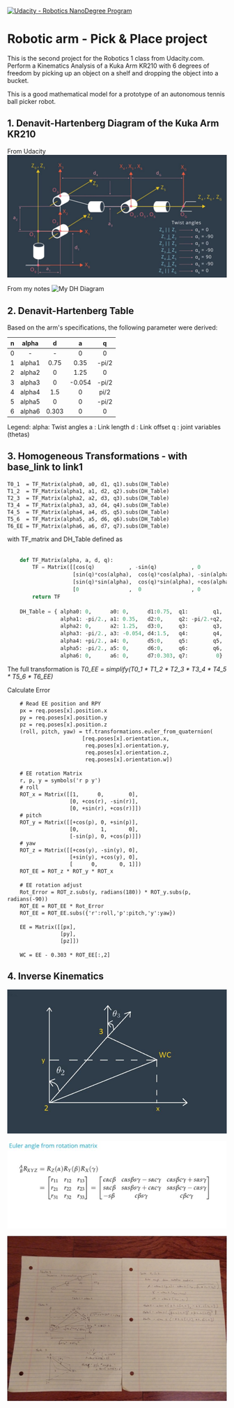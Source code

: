 [![Udacity - Robotics NanoDegree Program](https://s3-us-west-1.amazonaws.com/udacity-robotics/Extra+Images/RoboND_flag.png)](https://www.udacity.com/robotics)
# Robotic arm - Pick & Place project

This is the second project for the Robotics 1 class from Udacity.com.  Perform a Kinematics Analysis of a Kuka Arm KR210 with 6 degrees of freedom by picking up an object on a shelf and dropping the object into a bucket.  

This is a good mathematical model for a prototype of an autonomous tennis ball picker robot.

## 1.  Denavit-Hartenberg Diagram of the Kuka Arm KR210 
 From Udacity
![DH Diagram from Udacity](./misc_images/kuka1.JPG)

 From my notes
![My DH Diagram](./misc_images/kukame.JPG)

## 2.  Denavit-Hartenberg Table

Based on the arm's specifications, the following parameter were derived:

| n |  alpha |   d   |    a   |       q      |
|:-:|:------:|:-----:|:------:|:------------:|
| 0 |   -    |   -   |    0   |       0      |
| 1 | alpha1 |  0.75 |  0.35  |    -pi/2     |
| 2 | alpha2 |   0   |  1.25  |      0       |
| 3 | alpha3 |   0   | -0.054 |    -pi/2     |
| 4 | alpha4 |  1.5  |    0   |     pi/2     |
| 5 | alpha5 |   0   |    0   |    -pi/2     |
| 6 | alpha6 | 0.303 |    0   |      0       |

Legend:
	alpha: Twist angles
	a    : Link length
	d    : Link offset
	q    : joint variables (thetas)

## 3. Homogeneous Transformations - with base_link to link1

    T0_1  = TF_Matrix(alpha0, a0, d1, q1).subs(DH_Table)
    T1_2  = TF_Matrix(alpha1, a1, d2, q2).subs(DH_Table)
    T2_3  = TF_Matrix(alpha2, a2, d3, q3).subs(DH_Table)
    T3_4  = TF_Matrix(alpha3, a3, d4, q4).subs(DH_Table)
    T4_5  = TF_Matrix(alpha4, a4, d5, q5).subs(DH_Table)
    T5_6  = TF_Matrix(alpha5, a5, d6, q6).subs(DH_Table)
    T6_EE = TF_Matrix(alpha6, a6, d7, q7).subs(DH_Table)

with TF_matrix and DH_Table defined as 
```python

    def TF_Matrix(alpha, a, d, q):
        TF = Matrix([[cos(q)           , -sin(q)           , 0          , a            ],
                     [sin(q)*cos(alpha),  cos(q)*cos(alpha), -sin(alpha), -sin(alpha)*d],
                     [sin(q)*sin(alpha),  cos(q)*sin(alpha), +cos(alpha), +cos(alpha)*d],
                     [0                ,  0                , 0          , 1            ]])
        return TF

    DH_Table = { alpha0: 0,      a0: 0,      d1:0.75,  q1:        q1,
                 alpha1: -pi/2., a1: 0.35,   d2:0,     q2: -pi/2.+q2,
                 alpha2: 0,      a2: 1.25,   d3:0,     q3:        q3,
                 alpha3: -pi/2., a3: -0.054, d4:1.5,   q4:        q4,
                 alpha4: +pi/2., a4: 0,      d5:0,     q5:        q5,
                 alpha5: -pi/2., a5: 0,      d6:0,     q6:        q6,
                 alpha6: 0,      a6: 0,      d7:0.303, q7:         0}
```

The full transformation is 
	*T0_EE = simplify(T0_1 * T1_2 * T2_3 * T3_4 * T4_5 * T5_6 * T6_EE)*

Calculate Error

```
    # Read EE position and RPY
    px = req.poses[x].position.x
    py = req.poses[x].position.y
    pz = req.poses[x].position.z
    (roll, pitch, yaw) = tf.transformations.euler_from_quaternion(
                        [req.poses[x].orientation.x,
                         req.poses[x].orientation.y,
                         req.poses[x].orientation.z,
                         req.poses[x].orientation.w])

    # EE rotation Matrix
    r, p, y = symbols('r p y')
    # roll
    ROT_x = Matrix([[1,      0,        0],
                    [0, +cos(r), -sin(r)],
                    [0, +sin(r), +cos(r)]])
    # pitch
    ROT_y = Matrix([[+cos(p), 0, +sin(p)],
                    [0,       1,       0],
                    [-sin(p), 0, +cos(p)]])
    # yaw
    ROT_z = Matrix([[+cos(y), -sin(y), 0],
                    [+sin(y), +cos(y), 0],
                    [      0,       0, 1]])
    ROT_EE = ROT_z * ROT_y * ROT_x

    # EE rotation adjust
    Rot_Error = ROT_z.subs(y, radians(180)) * ROT_y.subs(p, radians(-90))
    ROT_EE = ROT_EE * Rot_Error
    ROT_EE = ROT_EE.subs({'r':roll,'p':pitch,'y':yaw})

    EE = Matrix([[px],
                 [py],
                 [pz]])

    WC = EE - 0.303 * ROT_EE[:,2]
```

## 4. Inverse Kinematics
![Joint Angles](./misc_images/JointAngles.JPG)

![Euler Angles](./misc_images/eulerangle.JPG)

![Theta Calc](./misc_images/thetacalc.jpg)




